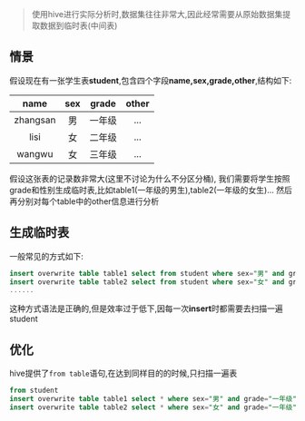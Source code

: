 >使用hive进行实际分析时,数据集往往非常大,因此经常需要从原始数据集提取数据到临时表(中间表)

## 情景
假设现在有一张学生表**student**,包含四个字段**name,sex,grade,other**,结构如下:

| name   |  sex  |  grade | other |
|:----------:|:-------------:|:------:|:------:|
| zhangsan | 男 | 一年级 |...|
| lisi | 女 | 二年级  |...|
| wangwu | 女 | 三年级 |...|


假设这张表的记录数非常大(这里不讨论为什么不分区分桶),
我们需要将学生按照grade和性别生成临时表,比如table1(一年级的男生),table2(一年级的女生)...
然后再分别对每个table中的other信息进行分析

## 生成临时表
一般常见的方式如下:
```sql
insert overwrite table table1 select from student where sex="男" and grade="一年级"
insert overwrite table table2 select from student where sex="女" and grade="一年级"
......
```
这种方式语法是正确的,但是效率过于低下,因每一次**insert**时都需要去扫描一遍student

## 优化
hive提供了`from table`语句,在达到同样目的的时候,只扫描一遍表
```sql
from student
insert overwrite table table1 select * where sex="男" and grade="一年级"
insert overwrite table table2 select * where sex="女" and grade="一年级"
```